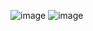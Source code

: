 ![image](https://github.com/user-attachments/assets/a0c2b30f-977d-48f1-bada-50d8e0b96ca3)
![image](https://github.com/user-attachments/assets/35e5ea6e-1451-479e-9e34-4aa3b47c4f05)
